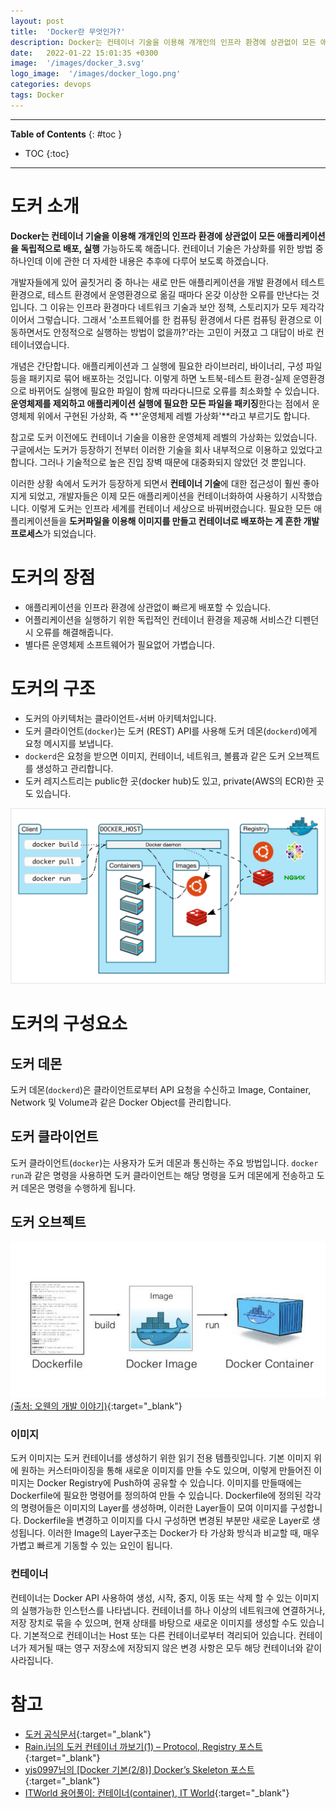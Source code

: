 ```yaml
---
layout: post
title:  'Docker란 무엇인가?'
description: Docker는 컨테이너 기술을 이용해 개개인의 인프라 환경에 상관없이 모든 애플리케이션을 독립적으로 배포, 실행 가능하도록 해줍니다.
date:   2022-01-22 15:01:35 +0300
image:  '/images/docker_3.svg'
logo_image:  '/images/docker_logo.png'
categories: devops
tags: Docker
---
```

---

**Table of Contents**
{: #toc }
*  TOC
{:toc}

---
# 도커 소개  

**Docker는 컨테이너 기술을 이용해 개개인의 인프라 환경에 상관없이 모든 애플리케이션을 독립적으로 배포, 실행** 가능하도록 해줍니다. 컨테이너 기술은 가상화를 위한 방법 중 하나인데 이에 관한 더 자세한 내용은 추후에 다루어 보도록 하겠습니다.  

개발자들에게 있어 골칫거리 중 하나는 새로 만든 애플리케이션을 개발 환경에서 테스트 환경으로, 테스트 환경에서 운영환경으로 옮길 때마다 온갖 이상한 오류를 만난다는 것입니다. 그 이유는 인프라 환경마다 네트워크 기술과 보안 정책, 스토리지가 모두 제각각이어서 그렇습니다. 그래서 '소프트웨어를 한 컴퓨팅 환경에서 다른 컴퓨팅 환경으로 이동하면서도 안정적으로 실행하는 방법이 없을까?'라는 고민이 커졌고 그 대답이 바로 컨테이너였습니다.  

개념은 간단합니다. 애플리케이션과 그 실행에 필요한 라이브러리, 바이너리, 구성 파일 등을 패키지로 묶어 배포하는 것입니다. 이렇게 하면 노트북-테스트 환경-실제 운영환경으로 바뀌어도 실행에 필요한 파일이 함께 따라다니므로 오류를 최소화할 수 있습니다. **운영체제를 제외하고 애플리케이션 실행에 필요한 모든 파일을 패키징**한다는 점에서 운영체제 위에서 구현된 가상화, 즉 **'운영체제 레벨 가상화'**라고 부르기도 합니다.  

참고로 도커 이전에도 컨테이너 기술을 이용한 운영체제 레벨의 가상화는 있었습니다. 구글에서는 도커가 등장하기 전부터 이러한 기술을 회사 내부적으로 이용하고 있었다고 합니다. 그러나 기술적으로 높은 진입 장벽 때문에 대중화되지 않았던 것 뿐입니다.  

이러한 상황 속에서 도커가 등장하게 되면서 **컨테이너 기술**에 대한 접근성이 훨씬 좋아지게 되었고, 개발자들은 이제 모든 애플리케이션을 컨테이너화하여 사용하기 시작했습니다. 이렇게 도커는 인프라 세계를 컨테이너 세상으로 바꿔버렸습니다. 필요한 모든  애플리케이션들을 **도커파일을 이용해 이미지를 만들고 컨테이너로 배포하는 게 흔한 개발 프로세스**가 되었습니다.  

# 도커의 장점  

- 애플리케이션을 인프라 환경에 상관없이 빠르게 배포할 수 있습니다.
- 어플리케이션을 실행하기 위한 독립적인 컨테이너 환경을 제공해 서비스간 디펜던시 오류를 해결해줍니다.   
- 별다른 운영체제 소프트웨어가 필요없어 가볍습니다.  

# 도커의 구조
- 도커의 아키텍처는 클라이언트-서버 아키텍처입니다. 
- 도커 클라이언트(`docker`)는 도커 (REST) API를 사용해 도커 데몬(`dockerd`)에게 요청 메시지를 보냅니다. 
- `dockerd`은 요청을 받으면 이미지, 컨테이너, 네트워크, 볼륨과 같은 도커 오브젝트를 생성하고 관리합니다.   
- 도커 레지스트리는 public한 곳(docker hub)도 있고, private(AWS의 ECR)한 곳도 있습니다.   

![](/images/docker_3.png)  

# 도커의 구성요소

## 도커 데몬
도커 데몬(`dockerd`)은 클라이언트로부터 API 요청을 수신하고 Image, Container, Network 및 Volume과 같은 Docker Object를 관리합니다.  

## 도커 클라이언트
도커 클라이언트(`docker`)는 사용자가 도커 데몬과 통신하는 주요 방법입니다. `docker run`과 같은 명령을 사용하면 도커 클라이언트는 해당 명령을 도커 데몬에게 전송하고 도커 데몬은 명령을 수행하게 됩니다.  

## 도커 오브젝트

![](../../images/docker_4.png)  
[(출처: 오웬의 개발 이야기)](https://devowen.com/249){:target="_blank"}  

### 이미지
도커 이미지는 도커 컨테이너를 생성하기 위한 읽기 전용 템플릿입니다. 기본 이미지 위에 원하는 커스터마이징을 통해 새로운 이미지를 만들 수도 있으며, 이렇게 만들어진 이미지는 Docker Registry에 Push하여 공유할 수 있습니다. 이미지를 만들때에는 Dockerfile에 필요한 명령어를 정의하여 만들 수 있습니다. Dockerfile에 정의된 각각의 명령어들은 이미지의 Layer를 생성하며, 이러한 Layer들이 모여 이미지를 구성합니다. Dockerfile을 변경하고 이미지를 다시 구성하면 변경된 부분만 새로운 Layer로 생성됩니다. 이러한 Image의 Layer구조는 Docker가 타 가상화 방식과 비교할 때, 매우 가볍고 빠르게 기동할 수 있는 요인이 됩니다.  

### 컨테이너
컨테이너는 Docker API 사용하여 생성, 시작, 중지, 이동 또는 삭제 할 수 있는 이미지의 실행가능한 인스턴스를 나타냅니다. 컨테이너를 하나 이상의 네트워크에 연결하거나, 저장 장치로 묶을 수 있으며, 현재 상태를 바탕으로 새로운 이미지를 생성할 수도 있습니다. 기본적으로 컨테이너는 Host 또는 다른 컨테이너로부터 격리되어 있습니다. 컨테이너가 제거될 때는 영구 저장소에 저장되지 않은 변경 사항은 모두 해당 컨테이너와 같이 사라집니다.  


# 참고
- [도커 공식문서](https://docs.docker.com/get-started/overview/){:target="_blank"}
- [Rain.i님의 도커 컨테이너 까보기(1) – Protocol, Registry 포스트](http://cloudrain21.com/examination-of-docker-protocol-registry){:target="_blank"}
- [yjs0997님의 [Docker 기본(2/8)] Docker’s Skeleton 포스트](https://medium.com/dtevangelist/docker-기본-2-8-dockers-skeleton-649f818b5c3e){:target="_blank"}
- [ITWorld 용어풀이: 컨테이너(container), IT World](https://www.itworld.co.kr/t/62077/VDI/103469){:target="_blank"}